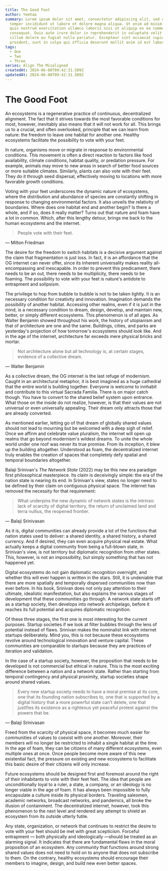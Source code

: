 ```yaml
---
title: The Good Foot
author: Yeehaa
summary: Lorem ipsum dolor sit amet, consectetur adipiscing elit, sed do eiusmod
  tempor incididunt ut labore et dolore magna aliqua. Ut enim ad minim veniam,
  quis nostrud exercitation ullamco laboris nisi ut aliquip ex ea commodo
  consequat. Duis aute irure dolor in reprehenderit in voluptate velit esse
  cillum dolore eu fugiat nulla pariatur. Excepteur sint occaecat cupidatat non
  proident, sunt in culpa qui officia deserunt mollit anim id est laborum.
tags:
  - One
  - Two
  - Three
series: Align The Misaligned
createdAt: 2024-06-08T09:42:31.509Z
updatedAt: 2024-06-08T09:42:31.509Z
---
```

# The Good Foot

An ecosystems is a regenerative practice of continuous, decentralized alignment. The fact that it strives towards the most favorable conditions for most, however, inevitably also means that it will not work for all. This brings us to a crucial, and often overlooked, principle that we can learn from nature: the freedom to leave one habitat for another one. Healthy ecosystems facilitate the possibility to vote with your feet.

In nature, organisms move or migrate in response to environmental conditions. This movement is often a direct reaction to factors like food availability, climate conditions, habitat quality, or predation pressure. For example, animals may move to new areas in search of better food sources or more suitable climates. Similarly, plants can also vote with their feet. They do it through seed dispersal, effectively moving to locations with more favorable growth conditions.

Voting with your feet underscores the dynamic nature of ecosystems, where the distribution and abundance of species are constantly shifting in response to changing environmental factors. It also unveils the relativity of boundaries. Where does one habitat end and another begin? Is there a whole, and if so, does it really matter? Turns out that nature and foam have a lot in common. Which, after this lengthy detour, brings me back to the human ecosystems and the internet.

 > People vote with their feet.

— Milton Friedman

The desire for the freedom to switch habitats is a decisive argument against the claim that fragmentation is just loss. In fact, it is an affordance that the OG internet can never offer, since its inherent universality makes reality all-encompassing and inescapable. In order to prevent this predicament, there needs to be an out, there needs to be multiplicity, there needs to be foaming. The possibility to vote with your feet is nature's antidote to entrapment and solipsism.

The privilege to hop from bubble to bubble is not to be taken lightly. It is an necessary condition for creativity and innovation. Imagination demands the possibility of another habitat. Accessing other realms, even if it is just in the mind, is a necessary condition to dream, design, develop, and maintain new, better, or simply different ecosystems. This phenomenon is of all ages. As Walter Benjamin showed throughout his work, the history of utopianism and that of architecture are one and the same. Buildings, cities, and parks are yesterday's projection of how tomorrow's ecosystems should look like. And in the age of the internet, architecture far exceeds mere physical bricks and mortar.

 > Not architecture alone but all technology is, at certain stages, evidence of a collective dream.

— Walter Benjamin

As a collective dream, the OG internet is the last refuge of modernism. Caught in an architectural metaphor, it is best imagined as a huge cathedral that the entire world is building together. Everyone is welcome to innhabit and contribute to this virtual Sacrada Familia. There is on major catch though. You have to convert to the shared belief system upon entrance. What those on the inside do not realize, however, is that their values are not universal or even universally appealing. Their dream only attracts those that are already converted.

As mentioned earlier, letting go of that dream of globally shared values should not lead to mourning but be welcomed with a deep sigh of relief. Once we affirm and celebrate value pluralism, the internet will open up realms that go beyond modernism's wildest dreams. To unite the whole world under one roof was never its true promise. From its inception, it blew up the building altogether. Understood as foam, the decentralized internet truly enables the creation of spaces that completely defy spatial and temporal boundaries altogether.

Balaji Srinivan's *The Network State* (2022) may be this new era paradigm first philosophical masterpiece. Its claim is deceivingly simple: the era of the nation state is nearing its end. In Srinivan's view, states no longer need to be defined by their claim on contiguous physical space. The internet has removed the necessity for that requirement:

 > 
 > What underpins the new dynamic of network states is the intrinsic lack of scarcity of digital territory, the return of unclaimed land and terra nullius, the reopened frontier.

— Balaji Srinivasan

As it is, digital communities can already provide a lot of the functions that nation states used to deliver: a shared identity, a shared history, a shared currency. And if desired, they can even acquire physical real estate. What actually keeps a digital community from being a full-blown state, in Srinivan's view, is not territory but diplomatic recognition from other states. This, however, is not an impossibility, but simply something that has not happened yet.

Digital ecosystems do not gain diplomatic recognition overnight, and whether this will ever happen is written in the stars. Still, it is undeniable that there are more spatially and temporally dispersed communities now than ever before. In his book, Srinivan does not only pay attention to their ultimate, idealistic manifestation, but also explains the various stages of development that these communities go through. A network state starts off as a startup society, then develops into network archipelago, before it reaches its full potential and acquires diplomatic recognition.

Of these three stages, the first one is most interesting for the current purposes. Startup societies if we look at filter bubbles through the lens of potential instead of flaws. Srinivan makes the nominalist link with internet startups deliberately. Mind you, this is not because these ecosystems revolve around technological innovation and venture capital. These communities are comparable to startups because they are practices of iteration and validation.

In the case of a startup society, however, the proposition that needs to be developed is not commercial but ethical in nature. This is the most exciting difference between a nation and a network state. Rather than starting from temporal contingency and physical proximity, startup societies shape around shared values.

 > 
 > Every new startup society needs to have a moral premise at its core, one that its founding nation subscribes to, one that is supported by a digital history that a more powerful state can’t delete, one that justifies its existence as a righteous yet peaceful protest against the powers that be.

— Balaji Srinivasan

Freed from the scarcity of physical space, it becomes much easier for communities of values to coexist with one another. Moreover, their members will no longer be restricted to inhabit a single habitat at the time. In the age of foam, they can be citizens of many different ecosystems, even multiple ones at once. Once people become more aware of this new existential fact, the pressure on existing and new ecosystems to facilitate this basic desire of their citizens will only increase.

Future ecosystems should be designed first and foremost around the right of their inhabitants to vote with their feet feet. The idea that people are unconditionally loyal to a ruler, a state, a company, or an ideology is no longer viable in the age of foam. It has always been impossible to fully encapsulate a culture inside its physical borders. Traveling salesmen, academic networks, broadcast networks, and pandemics, all broke the illusion of containment. The decentralized internet, however, took this phenomenon to the next level and rendered any attempt to shield an ecosystem from its outside utterly futile.

Any state, organization, or network that continues to restrict the desire to vote with your feet should be met with great scepticism. Forceful entrapment — both physically and ideologically —should be treated as an alarming signal. It indicates that there are fundamental flaws in the moral proposition of an ecosystem. Any community that functions around strong shared values does not need to hold on to anyone that does not subscribe to them. On the contrary, healthy ecosystems should encourage their members to imagine, design, and build new even better spaces.

